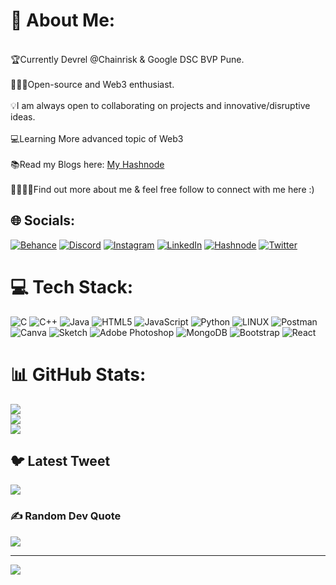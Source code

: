# 💫 About Me:
<br>🏆Currently Devrel @Chainrisk & Google DSC BVP Pune.<br><br>🧑🏻‍💻Open-source and Web3 enthusiast.<br><br>💡I am always open to collaborating on projects and innovative/disruptive ideas.<br><br>💻Learning More advanced topic of Web3<br><br> 📚Read my Blogs here: [My Hashnode](https://parthmandale.hashnode.dev/) <br><br> 🫱🏻‍🫲🏻Find out more about me & feel free follow to connect with me here :)


## 🌐 Socials:
[![Behance](https://img.shields.io/badge/Behance-1769ff?logo=behance&logoColor=white)](https://behance.net/parthmandale) [![Discord](https://img.shields.io/badge/Discord-%237289DA.svg?logo=discord&logoColor=white)](https://discord.gg/https://discord.gg/Nsny9aD5j4) [![Instagram](https://img.shields.io/badge/Instagram-%23E4405F.svg?logo=Instagram&logoColor=white)](https://instagram.com/im_parth.m) [![LinkedIn](https://img.shields.io/badge/LinkedIn-%230077B5.svg?logo=linkedin&logoColor=white)](https://linkedin.com/in/parth-mandale-0b7014247/) [![Hashnode]()](https://parthmandale.hashnode.dev/) 
[![Twitter](https://img.shields.io/badge/Twitter-%231DA1F2.svg?logo=Twitter&logoColor=white)](https://twitter.com/ParthMandale) 

# 💻 Tech Stack:
![C](https://img.shields.io/badge/c-%2300599C.svg?style=for-the-badge&logo=c&logoColor=white) ![C++](https://img.shields.io/badge/c++-%2300599C.svg?style=for-the-badge&logo=c%2B%2B&logoColor=white) ![Java](https://img.shields.io/badge/java-%23ED8B00.svg?style=for-the-badge&logo=java&logoColor=white) ![HTML5](https://img.shields.io/badge/html5-%23E34F26.svg?style=for-the-badge&logo=html5&logoColor=white) ![JavaScript](https://img.shields.io/badge/javascript-%23323330.svg?style=for-the-badge&logo=javascript&logoColor=%23F7DF1E) ![Python](https://img.shields.io/badge/python-3670A0?style=for-the-badge&logo=python&logoColor=ffdd54) ![LINUX](https://img.shields.io/badge/Linux-FCC624?style=for-the-badge&logo=linux&logoColor=black) ![Postman](https://img.shields.io/badge/Postman-FF6C37?style=for-the-badge&logo=postman&logoColor=white) ![Canva](https://img.shields.io/badge/Canva-%2300C4CC.svg?style=for-the-badge&logo=Canva&logoColor=white) ![Sketch](https://img.shields.io/badge/Sketch-FFB387?style=for-the-badge&logo=sketch&logoColor=black) ![Adobe Photoshop](https://img.shields.io/badge/adobephotoshop-%2331A8FF.svg?style=for-the-badge&logo=adobephotoshop&logoColor=white) ![MongoDB](https://img.shields.io/badge/MongoDB-%234ea94b.svg?style=for-the-badge&logo=mongodb&logoColor=white) ![Bootstrap](https://img.shields.io/badge/bootstrap-%23563D7C.svg?style=for-the-badge&logo=bootstrap&logoColor=white) ![React](https://img.shields.io/badge/react-%2320232a.svg?style=for-the-badge&logo=react&logoColor=%2361DAFB)
# 📊 GitHub Stats:
![](https://github-readme-stats.vercel.app/api?username=Parthmandale&theme=dark&hide_border=false&include_all_commits=false&count_private=true)<br/>
![](https://github-readme-streak-stats.herokuapp.com/?user=Parthmandale&theme=dark&hide_border=false)<br/>
![](https://github-readme-stats.vercel.app/api/top-langs/?username=Parthmandale&theme=dark&hide_border=false&include_all_commits=false&count_private=true&layout=compact)

## 🐦 Latest Tweet
[![](https://gtce.itsvg.in/api?username=ParthMandale)](https://github.com/VishwaGauravIn/github-twitter-card-embed)

### ✍️ Random Dev Quote
![](https://quotes-github-readme.vercel.app/api?type=horizontal&theme=radical)

---
[![](https://visitcount.itsvg.in/api?id=Parthmandale&icon=0&color=0)](https://visitcount.itsvg.in)

<!-- Proudly created with GPRM ( https://gprm.itsvg.in ) -->
